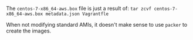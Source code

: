The `centos-7-x86_64-aws.box` file is just a result of:
`tar zcvf centos-7-x86_64-aws.box metadata.json Vagrantfle`

When not modifying standard AMIs, it doesn't make sense to use `packer` to create the images.
